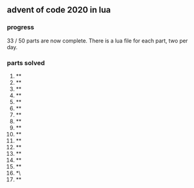 ## advent of code 2020 in lua

### progress

33 / 50 parts are now complete. There is a lua file for each part, two per day.

### parts solved
1.  **
2.  **
3.  **
4.  **
5.  **
6.  **
7.  **
8.  **
9.  **
10. **
11. **
12. **
13. **
14. **
15. **
16. *\
17. **
